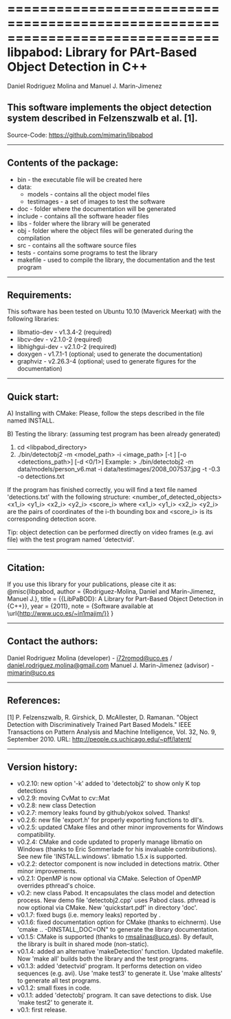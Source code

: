 ==============================================================================
libpabod: Library for PArt-Based Object Detection in C++
==============================================================================
Daniel Rodriguez Molina and Manuel J. Marin-Jimenez

This software implements the object detection system described in Felzenszwalb et al. [1].
--------------------------------------------------------------------------------

   Source-Code:   https://github.com/mjmarin/libpabod

--------------------------------------------------------------------------------
Contents of the package:
--------------------------------------------------------------------------------
- bin - the executable file will be created here
- data:
  - models - contains all the object model files 
  - testimages - a set of images to test the software
- doc - folder where the documentation will be generated
- include - contains all the software header files
- libs - folder where the library will be generated
- obj - folder where the object files will be generated during the compilation
- src - contains all the software source files
- tests - contains some programs to test the library
- makefile - used to compile the library, the documentation and the test program

--------------------------------------------------------------------------------
Requirements:
--------------------------------------------------------------------------------
This software has been tested on Ubuntu 10.10 (Maverick Meerkat) with the following libraries:
 - libmatio-dev - v1.3.4-2 (required)
 - libcv-dev - v2.1.0-2 (required)
 - libhighgui-dev - v2.1.0-2 (required)
 - doxygen - v1.7.1-1   (optional; used to generate the documentation)
 - graphviz - v2.26.3-4 (optional; used to generate figures for the documentation)

--------------------------------------------------------------------------------
Quick start:
--------------------------------------------------------------------------------

A) Installing with CMake:
   Please, follow the steps described in the file named INSTALL.

B) Testing the library:
  (assuming test program has been already generated)
  1. cd <libpabod_directory> 
  2.  ./bin/detectobj2 -m <model_path> -i <image_path> [-t <threshold>] [-o <detections_path>] [-d <0/1>]
  Example:
    > ./bin/detectobj2 -m data/models/person_v6.mat -i data/testimages/2008_007537.jpg -t -0.3 -o detections.txt

If the program has finished correctly, you will find a text file named 'detections.txt' with the following structure:
  <number_of_detected_objects>
  <x1_i> <y1_i> <x2_i> <y2_i> <score_i>
where <x1_i> <y1_i> <x2_i> <y2_i> are the pairs of coordinates of the i-th bounding box and <score_i> is its corresponding detection score.

Tip: object detection can be performed directly on video frames (e.g. avi file) with the test program named 'detectvid'.

--------------------------------------------------------------------------------
Citation:
--------------------------------------------------------------------------------
If you use this library for your publications, please cite it as:
@misc{libpabod,
 author = {Rodriguez-Molina, Daniel and Marin-Jimenez, Manuel J.},
 title = {{LibPaBOD}: A Library for Part-Based Object Detection in {C++}},
 year = {2011},
 note =   {Software available at \url{http://www.uco.es/~in1majim/}}
}

--------------------------------------------------------------------------------
Contact the authors:
--------------------------------------------------------------------------------
Daniel Rodriguez Molina (developer) - i72romod@uco.es / daniel.rodriguez.molina@gmail.com
Manuel J. Marin-Jimenez (advisor) - mjmarin@uco.es

--------------------------------------------------------------------------------
References:
--------------------------------------------------------------------------------
[1] P. Felzenszwalb, R. Girshick, D. McAllester, D. Ramanan. "Object Detection with Discriminatively Trained Part Based Models." IEEE Transactions on Pattern Analysis and Machine Intelligence, Vol. 32, No. 9, September 2010.
URL: http://people.cs.uchicago.edu/~pff/latent/

--------------------------------------------------------------------------------
Version history:
--------------------------------------------------------------------------------
 - v0.2.10: new option '-k' added to 'detectobj2' to show only K top detections
 - v0.2.9: moving CvMat to cv::Mat
 - v0.2.8: new class Detection
 - v0.2.7: memory leaks found by github/yokox solved. Thanks!
 - v0.2.6: new file 'export.h' for properly exporting functions to dll's.
 - v0.2.5: updated CMake files and other minor improvements for Windows compatibility.
 - v0.2.4: CMake and code updated to properly manage libmatio on Windows (thanks to Eric Sommerlade for his invaluable contributions). See new file 'INSTALL.windows'. libmatio 1.5.x is supported.
 - v0.2.2: detector component is now included in detections matrix. Other minor improvements.
 - v0.2.1: OpenMP is now optional via CMake. Selection of OpenMP overrides pthread's choice.
 - v0.2: new class Pabod. It encapsulates the class model and detection process. New demo file 'detectobj2.cpp' uses Pabod class. pthread is now optional via CMake. New 'quickstart.pdf' in directory 'doc'.
 - v0.1.7: fixed bugs (i.e. memory leaks) reported by <anonymous>.
 - v0.1.6: fixed documentation option for CMake (thanks to eichnerm). Use 'cmake .. -DINSTALL_DOC=ON" to generate the library documentation.
 - v0.1.5: CMake is supported (thanks to rmsalinas@uco.es). By default, the library is built in shared mode (non-static).
 - v0.1.4: added an alternative 'makeDetection' function. Updated makefile. Now 'make all' builds both the library and the test programs. 
 - v0.1.3: added 'detectvid' program. It performs detection on video sequences (e.g. avi). Use 'make test3' to generate it. Use 'make alltests' to generate all test programs. 
 - v0.1.2: small fixes in code.
 - v0.1.1: added 'detectobj' program. It can save detections to disk. Use 'make test2' to generate it. 
 - v0.1: first release.

